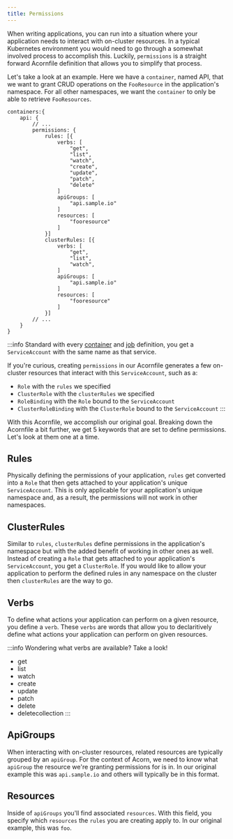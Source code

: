 ```yaml
---
title: Permissions
---
```


When writing applications, you can run into a situation where your application needs to interact with on-cluster resources. In a typical Kubernetes environment you would need to go through a somewhat involved process to accomplish this. Luckily, `permissions` is a straight forward Acornfile definition that allows you to simplify that process.

Let's take a look at an example. Here we have a `container`, named API, that we want to grant CRUD operations on the `FooResource` in the application's namespace. For all other namespaces, we want the `container` to only be able to retrieve `FooResources`.

```acorn
containers:{
    api: {
        // ...
        permissions: {
            rules: [{
                verbs: [
                    "get", 
                    "list", 
                    "watch",
                    "create", 
                    "update",
                    "patch", 
                    "delete"
                ]
                apiGroups: [
                    "api.sample.io"
                ]
                resources: [
                    "fooresource"
                ]
            }]
            clusterRules: [{
                verbs: [
                    "get", 
                    "list", 
                    "watch",
                ]
                apiGroups: [
                    "api.sample.io"
                ]
                resources: [
                    "fooresource"
                ]
            }]
        // ...
    }
}
```

:::info
Standard with every [container](03-containers.md) and [job](06-jobs.md) definition, you get a `ServiceAccount` with the same name as that service.

If you're curious, creating `permissions` in our Acornfile generates a few on-cluster resources that interact with this `ServiceAccount`, such as a:
- `Role` with the `rules` we specified
- `ClusterRole` with the `clusterRules` we specified
- `RoleBinding` with the `Role` bound to the `ServiceAccount`
- `ClusterRoleBinding` with the `ClusterRole` bound to the `ServiceAccount`
:::

With this Acornfile, we accomplish our original goal. Breaking down the Acornfile a bit further, we get 5 keywords that are set to define permissions. Let's look at them one at a time.

## Rules
Physically defining the permissions of your application, `rules` get converted into a `Role` that then gets attached to your application's unique `ServiceAccount`. This is only applicable for your application's unique namespace and, as a result, the permissions will not work in other namespaces.

## ClusterRules
Similar to `rules`, `clusterRules` define permissions in the application's namespace but with the added benefit of working in other ones as well. Instead of creating a `Role` that gets attached to your application's `ServiceAccount`, you get a `ClusterRole`. If you would like to allow your application to perform the defined rules in any namespace on the cluster then `clusterRules` are the way to go.

## Verbs
To define what actions your application can perform on a given resource, you define a `verb`. These `verbs` are words that allow you to declaritively define what actions your application can perform on given resources.

:::info
Wondering what verbs are available? Take a look!
- get
- list
- watch
- create
- update
- patch
- delete
- deletecollection
:::

## ApiGroups
When interacting with on-cluster resources, related resources are typically grouped by an `apiGroup`. For the context of Acorn, we need to know what `apiGroup` the resource we're granting permissions for is in. In our original example this was `api.sample.io` and others will typically be in this format.

## Resources
Inside of `apiGroups` you'll find associated `resources`. With this field, you specify which `resources` the `rules` you are creating apply to. In our original example, this was `foo`.